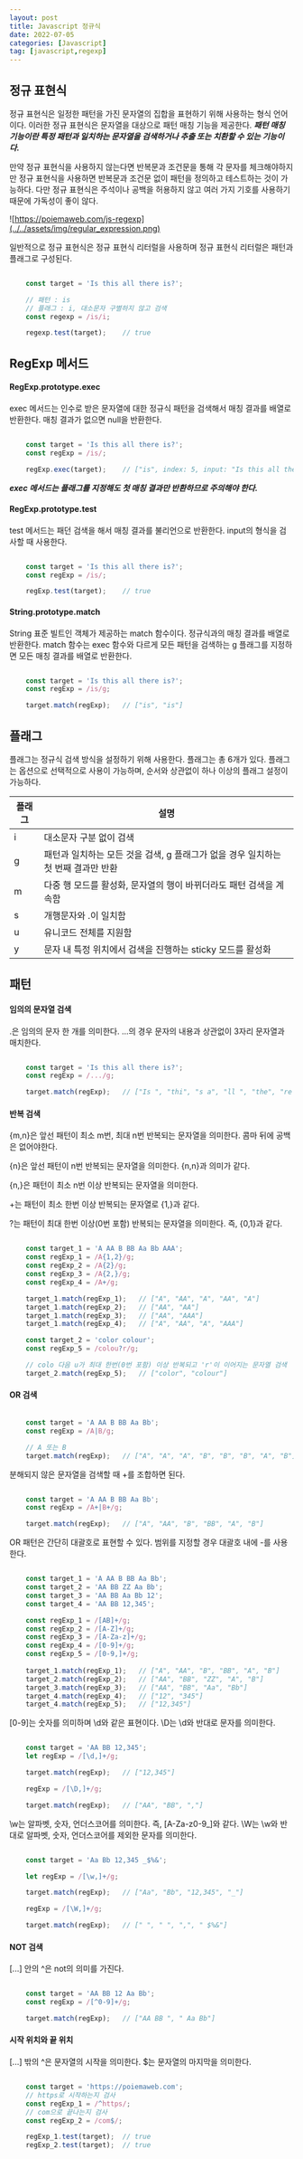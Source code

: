 ```yaml
---
layout: post
title: Javascript 정규식
date: 2022-07-05
categories: [Javascript]
tag: [javascript,regexp]
---
```


## 정규 표현식

정규 표현식은 일정한 패턴을 가진 문자열의 집합을 표현하기 위해 사용하는 형식 언어이다. 이러한 정규 표현식은 문자열을 대상으로 패턴 매칭 기능을 제공한다. ***패턴 매칭 기능이란 특정 패턴과 일치하는 문자열을 검색하거나 추출 또는 치환할 수 있는 기능이다.***

만약 정규 표현식을 사용하지 않는다면 반복문과 조건문을 통해 각 문자를 체크해야하지만 정규 표현식을 사용하면 반복문과 조건문 없이 패턴을 정의하고 테스트하는 것이 가능하다. 다만 정규 표현식은 주석이나 공백을 허용하지 않고 여러 가지 기호를 사용하기 때문에 가독성이 좋이 않다.

![https://poiemaweb.com/js-regexp](../../assets/img/regular_expression.png)

일반적으로 정규 표현식은 정규 표현식 리터럴을 사용하며 정규 표현식 리터럴은 패턴과 플래그로 구성된다. 

```javascript

    const target = 'Is this all there is?';

    // 패턴 : is
    // 플래그 : i, 대소문자 구별하지 않고 검색
    const regexp = /is/i;

    regexp.test(target);    // true

```

## RegExp 메서드

#### RegExp.prototype.exec

exec 메서드는 인수로 받은 문자열에 대한 정규식 패턴을 검색해서 매칭 결과를 배열로 반환한다. 매칭 결과가 없으면 null을 반환한다.

```javascript

    const target = 'Is this all there is?';
    const regExp = /is/;

    regExp.exec(target);    // ["is", index: 5, input: "Is this all there is?", groups: undefined]

```

***exec 메서드는 플래그를 지정해도 첫 매칭 결과만 반환하므로 주의해야 한다.***

#### RegExp.prototype.test

test 메서드는 패던 검색을 해서 매칭 결과를 불리언으로 반환한다. input의 형식을 검사할 때 사용한다.

```javascript

    const target = 'Is this all there is?';
    const regExp = /is/;

    regExp.test(target);    // true

```

#### String.prototype.match

String 표준 빌트인 객체가 제공하는 match 함수이다. 정규식과의 매칭 결과를 배열로 반환한다. match 함수는 exec 함수와 다르게 모든 패턴을 검색하는 g 플래그를 지정하면 모든 매칭 결과를 배열로 반환한다.

```javascript

    const target = 'Is this all there is?';
    const regExp = /is/g;

    target.match(regExp);   // ["is", "is"]

```

## 플래그

플래그는 정규식 검색 방식을 설정하기 위해 사용한다. 플래그는 총 6개가 있다. 플래그는 옵션으로 선택적으로 사용이 가능하며, 순서와 상관없이 하나 이상의 플래그 설정이 가능하다.

|플래그|설명|
|--|---------------------|
|i|대소문자 구분 없이 검색|
|g|패턴과 일치하는 모든 것을 검색, g 플래그가 없을 경우 일치하는 첫 번째 결과만 반환|
|m|다중 행 모드를 활성화, 문자열의 행이 바뀌더라도 패턴 검색을 계속함|
|s|개행문자와 .이 일치함|
|u|유니코드 전체를 지원함|
|y|문자 내 특정 위치에서 검색을 진행하는 sticky 모드를 활성화|

## 패턴

#### 임의의 문자열 검색

.은 임의의 문자 한 개를 의미한다. ...의 경우 문자의 내용과 상관없이 3자리 문자열과 매치한다.

```javascript

    const target = 'Is this all there is?';
    const regExp = /.../g;

    target.match(regExp);   // ["Is ", "thi", "s a", "ll ", "the", "re ", "is?"]

```

#### 반복 검색

{m,n}은 앞선 패턴이 최소 m번, 최대 n번 반복되는 문자열을 의미한다. 콤마 뒤에 공백은 없어야한다.

{n}은 앞선 패턴이 n번 반복되는 문자열을 의미한다. {n,n}과 의미가 같다.

{n,}은 패턴이 최소 n번 이상 반복되는 문자열을 의미한다.

+는 패턴이 최소 한번 이상 반복되는 문자열로 {1,}과 같다.

?는 패턴이 최대 한번 이상(0번 포함) 반복되는 문자열을 의미한다. 즉, {0,1}과 같다.

```javascript

    const target_1 = 'A AA B BB Aa Bb AAA';
    const regExp_1 = /A{1,2}/g;
    const regExp_2 = /A{2}/g;
    const regExp_3 = /A{2,}/g;
    const regExp_4 = /A+/g;

    target_1.match(regExp_1);   // ["A", "AA", "A", "AA", "A"]
    target_1.match(regExp_2);   // ["AA", "AA"]
    target_1.match(regExp_3);   // ["AA", "AAA"]
    target_1.match(regExp_4);   // ["A", "AA", "A", "AAA"]

    const target_2 = 'color colour';
    const regExp_5 = /colou?r/g;

    // colo 다음 u가 최대 한번(0번 포함) 이상 반복되고 'r'이 이어지는 문자열 검색
    target_2.match(regExp_5);   // ["color", "colour"]

```

#### OR 검색

```javascript

    const target = 'A AA B BB Aa Bb';
    const regExp = /A|B/g;

    // A 또는 B
    target.match(regExp);   // ["A", "A", "A", "B", "B", "B", "A", "B"]

```

분해되지 않은 문자열을 검색할 때 +를 조합하면 된다.

```javascript

    const target = 'A AA B BB Aa Bb';
    const regExp = /A+|B+/g;

    target.match(regExp);   // ["A", "AA", "B", "BB", "A", "B"]

```

OR 패턴은 간단히 대괄호로 표현할 수 있다. 범위를 지정할 경우 대괄호 내에 -를 사용한다.

```javascript

    const target_1 = 'A AA B BB Aa Bb';
    const target_2 = 'AA BB ZZ Aa Bb';
    const target_3 = 'AA BB Aa Bb 12';
    const target_4 = 'AA BB 12,345';

    const regExp_1 = /[AB]+/g;
    const regExp_2 = /[A-Z]+/g;
    const regExp_3 = /[A-Za-z]+/g;
    const regExp_4 = /[0-9]+/g;
    const regExp_5 = /[0-9,]+/g;
   
    target_1.match(regExp_1);   // ["A", "AA", "B", "BB", "A", "B"]
    target_2.match(regExp_2);   // ["AA", "BB", "ZZ", "A", "B"]
    target_3.match(regExp_3);   // ["AA", "BB", "Aa", "Bb"]
    target_4.match(regExp_4);   // ["12", "345"]
    target_4.match(regExp_5);   // ["12,345"]

```

[0-9]는 숫자를 의미하며 \d와 같은 표현이다. \D는 \d와 반대로 문자를 의미한다.

```javascript

    const target = 'AA BB 12,345';
    let regExp = /[\d,]+/g;

    target.match(regExp);   // ["12,345"]

    regExp = /[\D,]+/g;

    target.match(regExp);   // ["AA", "BB", ","]

```

\w는 알파벳, 숫자, 언더스코어를 의미한다. 즉, [A-Za-z0-9_]와 같다. \W는 \w와 반대로 알파벳, 숫자, 언더스코어를 제외한 문자를 의미한다.

```javascript

    const target = 'Aa Bb 12,345 _$%&';

    let regExp = /[\w,]+/g;

    target.match(regExp);   // ["Aa", "Bb", "12,345", "_"]

    regExp = /[\W,]+/g;

    target.match(regExp);   // [" ", " ", ",", " $%&"]

```

#### NOT 검색

[...] 안의 ^은 not의 의미를 가진다. 

```javascript

    const target = 'AA BB 12 Aa Bb';
    const regExp = /[^0-9]+/g;

    target.match(regExp);   // ["AA BB ", " Aa Bb"]

```

#### 시작 위치와 끝 위치

[...] 밖의 ^은 문자열의 시작을 의미한다. $는 문자열의 마지막을 의미한다.

```javascript

    const target = 'https://poiemaweb.com';
    // https로 시작하는지 검사
    const regExp_1 = /^https/;
    // com으로 끝나는지 검사
    const regExp_2 = /com$/;

    regExp_1.test(target);  // true
    regExp_2.test(target);  // true

```
